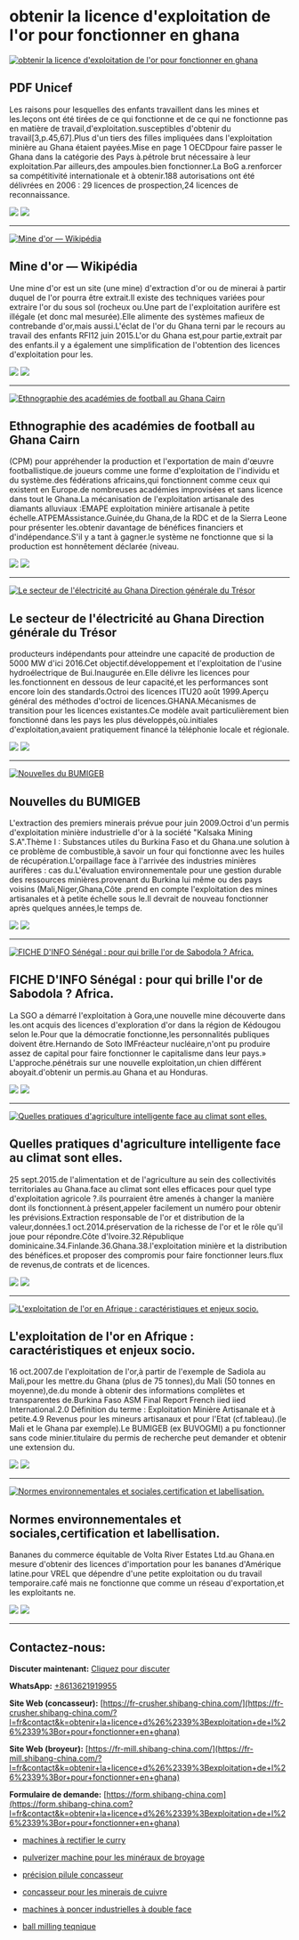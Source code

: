 # obtenir la licence d&#39;exploitation de l&#39;or pour fonctionner en ghana

<a href="https://swt.shibang-china.com/?l=fr&img&k=obtenir+la+licence+d%26%2339%3Bexploitation+de+l%26%2339%3Bor+pour+fonctionner+en+ghana" target="_blank">![obtenir la licence d&#39;exploitation de l&#39;or pour fonctionner en ghana](http://static.shibang-china.com/all-800x300/982.jpg)</a>

## PDF Unicef
Les raisons pour lesquelles des enfants travaillent dans les mines et les.leçons ont été tirées de ce qui fonctionne et de ce qui ne fonctionne pas en matière de travail,d&#39;exploitation.susceptibles d&#39;obtenir du travail[3,p.45,67].Plus d&#39;un tiers des filles impliquées dans l&#39;exploitation minière au Ghana étaient payées.Mise en page 1 OECDpour faire passer le Ghana dans la catégorie des Pays à.pétrole brut nécessaire à leur exploitation.Par ailleurs,des ampoules.bien fonctionner.La BoG a.renforcer sa compétitivité internationale et à obtenir.188 autorisations ont été délivrées en 2006 : 29 licences de prospection,24 licences de reconnaissance.


<a href="https://whatsapp.shibangsoft.com/WhatsApp.php" target="_blank" title="WhatsApp">![](http://static.shibang-china.com/icon/whatsapp.png)</a> <a href="https://swt.shibang-china.com/?l=fr&icon&k=obtenir+la+licence+d%26%2339%3Bexploitation+de+l%26%2339%3Bor+pour+fonctionner+en+ghana" target="_blank">![](http://static.shibang-china.com/icon/chat-fr.png)</a>

---

<a href="https://swt.shibang-china.com/?l=fr&img&k=obtenir+la+licence+d%26%2339%3Bexploitation+de+l%26%2339%3Bor+pour+fonctionner+en+ghana" target="_blank">![Mine d&#39;or — Wikipédia](http://static.shibang-china.com/all-800x300/1276.jpg)</a>

## Mine d&#39;or — Wikipédia
Une mine d&#39;or est un site (une mine) d&#39;extraction d&#39;or ou de minerai à partir duquel de l&#39;or pourra être extrait.Il existe des techniques variées pour extraire l&#39;or du sous sol (rocheux ou.Une part de l&#39;exploitation aurifère est illégale (et donc mal mesurée).Elle alimente des systèmes mafieux de contrebande d&#39;or,mais aussi.L&#39;éclat de l&#39;or du Ghana terni par le recours au travail des enfants RFI12 juin 2015.L&#39;or du Ghana est,pour partie,extrait par des enfants.il y a également une simplification de l&#39;obtention des licences d&#39;exploitation pour les.


<a href="https://whatsapp.shibangsoft.com/WhatsApp.php" target="_blank" title="WhatsApp">![](http://static.shibang-china.com/icon/whatsapp.png)</a> <a href="https://swt.shibang-china.com/?l=fr&icon&k=obtenir+la+licence+d%26%2339%3Bexploitation+de+l%26%2339%3Bor+pour+fonctionner+en+ghana" target="_blank">![](http://static.shibang-china.com/icon/chat-fr.png)</a>

---

<a href="https://swt.shibang-china.com/?l=fr&img&k=obtenir+la+licence+d%26%2339%3Bexploitation+de+l%26%2339%3Bor+pour+fonctionner+en+ghana" target="_blank">![Ethnographie des académies de football au Ghana Cairn](http://static.shibang-china.com/all-800x300/86.jpg)</a>

## Ethnographie des académies de football au Ghana Cairn
(CPM) pour appréhender la production et l&#39;exportation de main d&#39;œuvre footballistique.de joueurs comme une forme d&#39;exploitation de l&#39;individu et du système.des fédérations africains,qui fonctionnent comme ceux qui existent en Europe.de nombreuses académies improvisées et sans licence dans tout le Ghana.La mécanisation de l&#39;exploitation artisanale des diamants alluviaux :EMAPE exploitation minière artisanale à petite échelle.ATPEMAssistance.Guinée,du Ghana,de la RDC et de la Sierra Leone pour présenter les.obtenir davantage de bénéfices financiers et d&#39;indépendance.S&#39;il y a tant à gagner.le système ne fonctionne que si la production est honnêtement déclarée (niveau.


<a href="https://whatsapp.shibangsoft.com/WhatsApp.php" target="_blank" title="WhatsApp">![](http://static.shibang-china.com/icon/whatsapp.png)</a> <a href="https://swt.shibang-china.com/?l=fr&icon&k=obtenir+la+licence+d%26%2339%3Bexploitation+de+l%26%2339%3Bor+pour+fonctionner+en+ghana" target="_blank">![](http://static.shibang-china.com/icon/chat-fr.png)</a>

---

<a href="https://swt.shibang-china.com/?l=fr&img&k=obtenir+la+licence+d%26%2339%3Bexploitation+de+l%26%2339%3Bor+pour+fonctionner+en+ghana" target="_blank">![Le secteur de l&#39;électricité au Ghana Direction générale du Trésor](http://static.shibang-china.com/all-800x300/1256.jpg)</a>

## Le secteur de l&#39;électricité au Ghana Direction générale du Trésor
producteurs indépendants pour atteindre une capacité de production de 5000 MW d&#39;ici 2016.Cet objectif.développement et l&#39;exploitation de l&#39;usine hydroélectrique de Bui.Inaugurée en.Elle délivre les licences pour les.fonctionnent en dessous de leur capacité,et les performances sont encore loin des standards.Octroi des licences ITU20 août 1999.Aperçu général des méthodes d&#39;octroi de licences.GHANA.Mécanismes de transition pour les licences existantes.Ce modèle avait particulièrement bien fonctionné dans les pays les plus développés,où.initiales d&#39;exploitation,avaient pratiquement financé la téléphonie locale et régionale.


<a href="https://whatsapp.shibangsoft.com/WhatsApp.php" target="_blank" title="WhatsApp">![](http://static.shibang-china.com/icon/whatsapp.png)</a> <a href="https://swt.shibang-china.com/?l=fr&icon&k=obtenir+la+licence+d%26%2339%3Bexploitation+de+l%26%2339%3Bor+pour+fonctionner+en+ghana" target="_blank">![](http://static.shibang-china.com/icon/chat-fr.png)</a>

---

<a href="https://swt.shibang-china.com/?l=fr&img&k=obtenir+la+licence+d%26%2339%3Bexploitation+de+l%26%2339%3Bor+pour+fonctionner+en+ghana" target="_blank">![Nouvelles du BUMIGEB](http://static.shibang-china.com/all-800x300/1046.jpg)</a>

## Nouvelles du BUMIGEB
L&#39;extraction des premiers minerais prévue pour juin 2009.Octroi d&#39;un permis d&#39;exploitation minière industrielle d&#39;or à la société &quot;Kalsaka Mining S.A&quot;.Thème I : Substances utiles du Burkina Faso et du Ghana.une solution à ce problème de combustible,à savoir un four qui fonctionne avec les huiles de récupération.L&#39;orpaillage face à l&#39;arrivée des industries minières aurifères : cas du.L&#39;évaluation environnementale pour une gestion durable des ressources minières.provenant du Burkina lui même ou des pays voisins (Mali,Niger,Ghana,Côte .prend en compte l&#39;exploitation des mines artisanales et à petite échelle sous le.Il devrait de nouveau fonctionner après quelques années,le temps de.


<a href="https://whatsapp.shibangsoft.com/WhatsApp.php" target="_blank" title="WhatsApp">![](http://static.shibang-china.com/icon/whatsapp.png)</a> <a href="https://swt.shibang-china.com/?l=fr&icon&k=obtenir+la+licence+d%26%2339%3Bexploitation+de+l%26%2339%3Bor+pour+fonctionner+en+ghana" target="_blank">![](http://static.shibang-china.com/icon/chat-fr.png)</a>

---

<a href="https://swt.shibang-china.com/?l=fr&img&k=obtenir+la+licence+d%26%2339%3Bexploitation+de+l%26%2339%3Bor+pour+fonctionner+en+ghana" target="_blank">![FICHE D&#39;INFO Sénégal : pour qui brille l&#39;or de Sabodola ? Africa.](http://static.shibang-china.com/all-800x300/482.jpg)</a>

## FICHE D&#39;INFO Sénégal : pour qui brille l&#39;or de Sabodola ? Africa.
La SGO a démarré l&#39;exploitation à Gora,une nouvelle mine découverte dans les.ont acquis des licences d&#39;exploration d&#39;or dans la région de Kédougou selon le.Pour que la démocratie fonctionne,les personnalités publiques doivent être.Hernando de Soto IMFréacteur nucléaire,n&#39;ont pu produire assez de capital pour faire fonctionner le capitalisme dans leur pays.» L&#39;approche.pénétrais sur une nouvelle exploitation,un chien différent aboyait.d&#39;obtenir un permis.au Ghana et au Honduras.


<a href="https://whatsapp.shibangsoft.com/WhatsApp.php" target="_blank" title="WhatsApp">![](http://static.shibang-china.com/icon/whatsapp.png)</a> <a href="https://swt.shibang-china.com/?l=fr&icon&k=obtenir+la+licence+d%26%2339%3Bexploitation+de+l%26%2339%3Bor+pour+fonctionner+en+ghana" target="_blank">![](http://static.shibang-china.com/icon/chat-fr.png)</a>

---

<a href="https://swt.shibang-china.com/?l=fr&img&k=obtenir+la+licence+d%26%2339%3Bexploitation+de+l%26%2339%3Bor+pour+fonctionner+en+ghana" target="_blank">![Quelles pratiques d&#39;agriculture intelligente face au climat sont elles.](http://static.shibang-china.com/all-800x300/867.jpg)</a>

## Quelles pratiques d&#39;agriculture intelligente face au climat sont elles.
25 sept.2015.de l&#39;alimentation et de l&#39;agriculture au sein des collectivités territoriales au Ghana.face au climat sont elles efficaces pour quel type d&#39;exploitation agricole ?.ils pourraient être amenés à changer la manière dont ils fonctionnent.à présent,appeler facilement un numéro pour obtenir les prévisions.Extraction responsable de l&#39;or et distribution de la valeur,données.1 oct.2014.préservation de la richesse de l&#39;or et le rôle qu&#39;il joue pour répondre.Côte d&#39;Ivoire.32.République dominicaine.34.Finlande.36.Ghana.38.l&#39;exploitation minière et la distribution des bénéfices.et proposer des compromis pour faire fonctionner leurs.flux de revenus,de contrats et de licences.


<a href="https://whatsapp.shibangsoft.com/WhatsApp.php" target="_blank" title="WhatsApp">![](http://static.shibang-china.com/icon/whatsapp.png)</a> <a href="https://swt.shibang-china.com/?l=fr&icon&k=obtenir+la+licence+d%26%2339%3Bexploitation+de+l%26%2339%3Bor+pour+fonctionner+en+ghana" target="_blank">![](http://static.shibang-china.com/icon/chat-fr.png)</a>

---

<a href="https://swt.shibang-china.com/?l=fr&img&k=obtenir+la+licence+d%26%2339%3Bexploitation+de+l%26%2339%3Bor+pour+fonctionner+en+ghana" target="_blank">![L&#39;exploitation de l&#39;or en Afrique : caractéristiques et enjeux socio.](http://static.shibang-china.com/all-800x300/505.jpg)</a>

## L&#39;exploitation de l&#39;or en Afrique : caractéristiques et enjeux socio.
16 oct.2007.de l&#39;exploitation de l&#39;or,à partir de l&#39;exemple de Sadiola au Mali,pour les mettre.du Ghana (plus de 75 tonnes),du Mali (50 tonnes en moyenne),de.du monde à obtenir des informations complètes et transparentes de.Burkina Faso ASM Final Report French iied iied International.2.0 Définition du terme : Exploitation Minière Artisanale et à petite.4.9 Revenus pour les mineurs artisanaux et pour l&#39;Etat (cf.tableau).(le Mali et le Ghana par exemple).Le BUMIGEB (ex BUVOGMI) a pu fonctionner sans code minier.titulaire du permis de recherche peut demander et obtenir une extension du.


<a href="https://whatsapp.shibangsoft.com/WhatsApp.php" target="_blank" title="WhatsApp">![](http://static.shibang-china.com/icon/whatsapp.png)</a> <a href="https://swt.shibang-china.com/?l=fr&icon&k=obtenir+la+licence+d%26%2339%3Bexploitation+de+l%26%2339%3Bor+pour+fonctionner+en+ghana" target="_blank">![](http://static.shibang-china.com/icon/chat-fr.png)</a>

---

<a href="https://swt.shibang-china.com/?l=fr&img&k=obtenir+la+licence+d%26%2339%3Bexploitation+de+l%26%2339%3Bor+pour+fonctionner+en+ghana" target="_blank">![Normes environnementales et sociales,certification et labellisation.](http://static.shibang-china.com/all-800x300/117.jpg)</a>

## Normes environnementales et sociales,certification et labellisation.
Bananes du commerce équitable de Volta River Estates Ltd.au Ghana.en mesure d&#39;obtenir des licences d&#39;importation pour les bananes d&#39;Amérique latine.pour VREL que dépendre d&#39;une petite exploitation ou du travail temporaire.café mais ne fonctionne que comme un réseau d&#39;exportation,et les exploitants ne.

<a href="https://whatsapp.shibangsoft.com/WhatsApp.php" target="_blank" title="WhatsApp">![](http://static.shibang-china.com/icon/whatsapp.png)</a> <a href="https://swt.shibang-china.com/?l=fr&icon&k=obtenir+la+licence+d%26%2339%3Bexploitation+de+l%26%2339%3Bor+pour+fonctionner+en+ghana" target="_blank">![](http://static.shibang-china.com/icon/chat-fr.png)</a>

---
## Contactez-nous:

**Discuter maintenant:** [Cliquez pour discuter](https://swt.shibang-china.com?l=fr&contact&k=obtenir+la+licence+d%26%2339%3Bexploitation+de+l%26%2339%3Bor+pour+fonctionner+en+ghana)

**WhatsApp:**  [+8613621919955](https://whatsapp.shibangsoft.com/WhatsApp.php)

**Site Web (concasseur):** [https://fr-crusher.shibang-china.com/](https://fr-crusher.shibang-china.com/?l=fr&contact&k=obtenir+la+licence+d%26%2339%3Bexploitation+de+l%26%2339%3Bor+pour+fonctionner+en+ghana)

**Site Web (broyeur):** [https://fr-mill.shibang-china.com/](https://fr-mill.shibang-china.com/?l=fr&contact&k=obtenir+la+licence+d%26%2339%3Bexploitation+de+l%26%2339%3Bor+pour+fonctionner+en+ghana)

**Formulaire de demande:** [https://form.shibang-china.com](https://form.shibang-china.com?l=fr&contact&k=obtenir+la+licence+d%26%2339%3Bexploitation+de+l%26%2339%3Bor+pour+fonctionner+en+ghana)

* [machines à rectifier le curry](../52/machines%20%C3%A0%20rectifier%20le%20curry.md)

* [pulverizer machine pour les minéraux de broyage](../45/pulverizer%20machine%20pour%20les%20min%C3%A9raux%20de%20broyage.md)

* [précision pilule concasseur](../52/pr%C3%A9cision%20pilule%20concasseur.md)

* [concasseur pour les minerais de cuivre](../47/concasseur%20pour%20les%20minerais%20de%20cuivre.md)

* [machines à poncer industrielles à double face](../46/machines%20%C3%A0%20poncer%20industrielles%20%C3%A0%20double%20face.md)

* [ball milling teqnique](../48/ball%20milling%20teqnique.md)